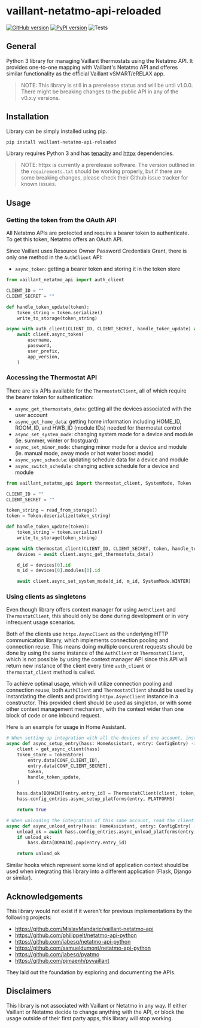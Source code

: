 # vaillant-netatmo-api-reloaded

[![GitHub version](https://badge.fury.io/gh/OToussaint%2Fvaillant-netatmo-api-reloaded.svg)](https://badge.fury.io/gh/OToussaint%2Fvaillant-netatmo-api-reloaded)
[![PyPI version](https://badge.fury.io/py/vaillant-netatmo-api-reloaded.svg)](https://badge.fury.io/py/vaillant-netatmo-api-reloaded)
![Tests](https://github.com/OToussaint/vaillant-netatmo-api-reloaded/actions/workflows/tests.yml/badge.svg)


## General

Python 3 library for managing Vaillant thermostats using the Netatmo API. It provides one-to-one mapping with Vaillant's Netatmo API and offeres similar functionality as the official Vaillant vSMART/eRELAX app.

> NOTE: This library is still in a prerelease status and will be until v1.0.0. There might be breaking changes to the public API in any of the v0.x.y versions.

## Installation

Library can be simply installed using pip.

```bash
pip install vaillant-netatmo-api-reloaded
```

Library requires Python 3 and has [tenacity](https://github.com/jd/tenacity) and [httpx](https://github.com/encode/httpx) dependencies.

> NOTE: httpx is currently a prerelease software. The version outlined in the `requirements.txt` should be working properly, but if there are some breaking changes, please check their Github issue tracker for known issues.

## Usage

### Getting the token from the OAuth API

All Netatmo APIs are protected and require a bearer token to authenticate. To get this token, Netatmo offers an OAuth API.

Since Vaillant uses Resource Owner Password Credentials Grant, there is only one method in the `AuthClient` API:

* `async_token`: getting a bearer token and storing it in the token store

```python
from vaillant_netatmo_api import auth_client

CLIENT_ID = ""
CLIENT_SECRET = ""

def handle_token_update(token):
    token_string = token.serialize()
    write_to_storage(token_string)

async with auth_client(CLIENT_ID, CLIENT_SECRET, handle_token_update) as client:
    await client.async_token(
        username,
        password,
        user_prefix,
        app_version,
    )
```

### Accessing the Thermostat API

There are six APIs available for the `ThermostatClient`, all of which require the bearer token for authentication:

* `async_get_thermostats_data`: getting all the devices associated with the user account
* `async_get_home_data`: getting home information including HOME_ID, ROOM_ID, and HWB_ID (module IDs) needed for thermostat control
* `async_set_system_mode`: changing system mode for a device and module (ie. summer, winter or frostguard)
* `async_set_minor_mode`: changing minor mode for a device and module (ie. manual mode, away mode or hot water boost mode)
* `async_sync_schedule`: updating schedule data for a device and module
* `async_switch_schedule`: changing active schedule for a device and module

```python
from vaillant_netatmo_api import thermostat_client, SystemMode, Token

CLIENT_ID = ""
CLIENT_SECRET = ""

token_string = read_from_storage()
token = Token.deserialize(token_string)

def handle_token_update(token):
    token_string = token.serialize()
    write_to_storage(token_string)

async with thermostat_client(CLIENT_ID, CLIENT_SECRET, token, handle_token_update) as client:
    devices = await client.async_get_thermostats_data()

    d_id = devices[0].id
    m_id = devices[0].modules[0].id

    await client.async_set_system_mode(d_id, m_id, SystemMode.WINTER)
```

### Using clients as singletons

Even though library offers context manager for using `AuthClient` and `ThermostatClient`, this should only be done during development or in very infrequent usage scenarios.

Both of the clients use `httpx.AsyncClient` as the underlying HTTP communication library, which implements connection pooling and connection reuse. This means doing multiple concurent requests should be done by using the same instance of the `AuthClient` or `ThermostatClient`, which is not possible by using the context manager API since this API will return new instance of the client every time `auth_client` or `thermostat_client` method is called.

To achieve optimal usage, which will utilize connection pooling and connection reuse, both `AuthClient` and `ThermostatClient` should be used by instantiating the clients and providing `httpx.AsyncClient` instance in a constructor. This provided client should be used as singleton, or with some other context management mechanism, with the context wider than one block of code or one inbound request.

Here is an example for usage in Home Assistant.

```python
# When setting up integration with all the devices of one account, instantiate and store the client in a configuration memory store
async def async_setup_entry(hass: HomeAssistant, entry: ConfigEntry) -> bool:
    client = get_async_client(hass)
    token_store = TokenStore(
        entry.data[CONF_CLIENT_ID],
        entry.data[CONF_CLIENT_SECRET],
        token,
        handle_token_update,
    )

    hass.data[DOMAIN][entry.entry_id] = ThermostatClient(client, token_store)
    hass.config_entries.async_setup_platforms(entry, PLATFORMS)

    return True

# When unloading the integration of this same account, read the client and close it manually
async def async_unload_entry(hass: HomeAssistant, entry: ConfigEntry) -> bool:
    unload_ok = await hass.config_entries.async_unload_platforms(entry, PLATFORMS)
    if unload_ok:
        hass.data[DOMAIN].pop(entry.entry_id)

    return unload_ok
```

Similar hooks which represent some kind of application context should be used when integrating this library into a different application (Flask, Django or similar).

## Acknowledgements

This library would not exist if it weren't for previous implementations by the following projects:

* https://github.com/MislavMandaric/vaillant-netatmo-api
* https://github.com/philippelt/netatmo-api-python
* https://github.com/jabesq/netatmo-api-python
* https://github.com/samueldumont/netatmo-api-python
* https://github.com/jabesq/pyatmo
* https://github.com/pjmaenh/pyvaillant

They laid out the foundation by exploring and documenting the APIs.

## Disclaimers

This library is not associated with Vaillant or Netatmo in any way. If either Vaillant or Netatmo decide to change anything with the API, or block the usage outside of their first party apps, this library will stop working.

